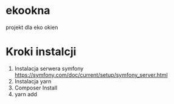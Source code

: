 # ekookna
projekt dla eko okien
# Kroki instalcji 
1. Instalacja serwera symfony https://symfony.com/doc/current/setup/symfony_server.html
2. Instalacja yarn
3. Composer Install
4. yarn add

